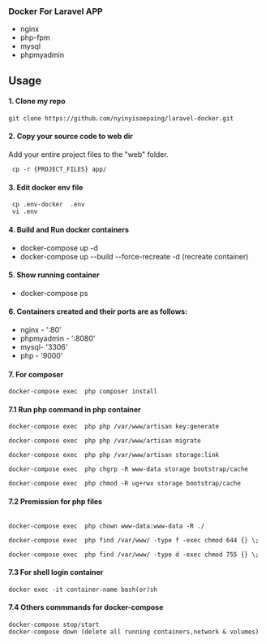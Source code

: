 ### Docker For Laravel APP
- nginx
- php-fpm
- mysql
- phpmyadmin
## Usage ##

####  1. Clone my repo
```
git clone https://github.com/nyinyisoepaing/laravel-docker.git
```
#### 2. Copy your source code to web dir
Add your entire  project files to the "web" folder.
```
 cp -r {PROJECT_FILES} app/
```

#### 3. Edit docker env file 
```
 cp .env-docker  .env 
 vi .env
```

<!-- # Edit laravel env file in app dir

* cp app/.env.example app/.env
* vi app/.env -->

#### 4. Build and Run docker containers

* docker-compose up -d
* docker-compose up --build --force-recreate -d (recreate container)


#### 5. Show running container

* docker-compose ps

#### 6. Containers created and their ports are as follows:

- nginx      - ':80'
- phpmyadmin - ':8080'
- mysql- '3306'
- php -  '9000'


#### 7. For composer
```
docker-compose exec  php composer install
```

#### 7.1 Run php command in php container
```
docker-compose exec  php php /var/www/artisan key:generate

docker-compose exec  php php /var/www/artisan migrate

docker-compose exec  php php /var/www/artisan storage:link

docker-compose exec  php chgrp -R www-data storage bootstrap/cache

docker-compose exec  php chmod -R ug+rwx storage bootstrap/cache
```
#### 7.2 Premission for php files

```

docker-compose exec  php chown www-data:www-data -R ./

docker-compose exec  php find /var/www/ -type f -exec chmod 644 {} \;

docker-compose exec  php find /var/www/ -type d -exec chmod 755 {} \;
```

#### 7.3 For shell login  container
```
docker exec -it container-name bash(or)sh 

```
#### 7.4 Others commmands for docker-compose

```
docker-compose stop/start
docker-compose down (delete all running containers,network & volumes)
```


